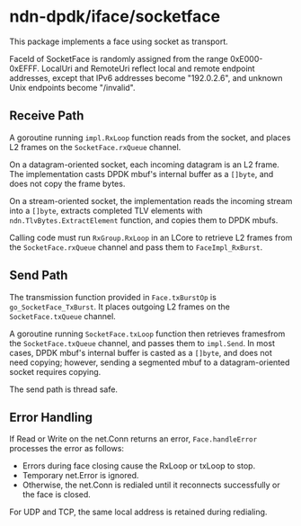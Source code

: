 # ndn-dpdk/iface/socketface

This package implements a face using socket as transport.

FaceId of SocketFace is randomly assigned from the range 0xE000-0xEFFF.
LocalUri and RemoteUri reflect local and remote endpoint addresses, except that IPv6 addresses become "192.0.2.6", and unknown Unix endpoints become "/invalid".

## Receive Path

A goroutine running `impl.RxLoop` function reads from the socket, and places L2 frames on the `SocketFace.rxQueue` channel.

On a datagram-oriented socket, each incoming datagram is an L2 frame.
The implementation casts DPDK mbuf's internal buffer as a `[]byte`, and does not copy the frame bytes.

On a stream-oriented socket, the implementation reads the incoming stream into a `[]byte`, extracts completed TLV elements with `ndn.TlvBytes.ExtractElement` function, and copies them to DPDK mbufs.

Calling code must run `RxGroup.RxLoop` in an LCore to retrieve L2 frames from the `SocketFace.rxQueue` channel and pass them to `FaceImpl_RxBurst`.

## Send Path

The transmission function provided in `Face.txBurstOp` is `go_SocketFace_TxBurst`.
It places outgoing L2 frames on the `SocketFace.txQueue` channel.

A goroutine running `SocketFace.txLoop` function then retrieves framesfrom the `SocketFace.txQueue` channel, and passes them to `impl.Send`.
In most cases, DPDK mbuf's internal buffer is casted as a `[]byte`, and does not need copying; however, sending a segmented mbuf to a datagram-oriented socket requires copying.

The send path is thread safe.

## Error Handling

If Read or Write on the net.Conn returns an error, `Face.handleError` processes the error as follows:

* Errors during face closing cause the RxLoop or txLoop to stop.
* Temporary net.Error is ignored.
* Otherwise, the net.Conn is redialed until it reconnects successfully or the face is closed.

For UDP and TCP, the same local address is retained during redialing.
